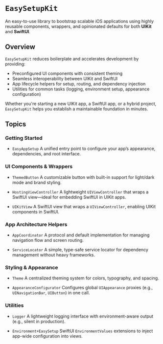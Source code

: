 # ``EasySetupKit``

An easy-to-use library to bootstrap scalable iOS applications using highly reusable components, wrappers, and opinionated defaults for both **UIKit** and **SwiftUI**.

## Overview

`EasySetupKit` reduces boilerplate and accelerates development by providing:

- Preconfigured UI components with consistent theming  
- Seamless interoperability between UIKit and SwiftUI  
- App lifecycle helpers for setup, routing, and dependency injection  
- Utilities for common tasks (logging, environment setup, appearance configuration)

Whether you're starting a new UIKit app, a SwiftUI app, or a hybrid project, `EasySetupKit` helps you establish a maintainable foundation in minutes.

## Topics

### Getting Started

- ``EasyAppSetup``
  A unified entry point to configure your app’s appearance, dependencies, and root interface.

### UI Components & Wrappers

- ``ThemedButton``
  A customizable button with built-in support for light/dark mode and brand styling.

- ``HostingViewController``
  A lightweight `UIViewController` that wraps a SwiftUI view—ideal for embedding SwiftUI in UIKit apps.

- ``UIKitView``
  A SwiftUI view that wraps a `UIViewController`, enabling UIKit components in SwiftUI.

### App Architecture Helpers

- ``AppCoordinator``
  A protocol and default implementation for managing navigation flow and screen routing.

- ``ServiceLocator``
  A simple, type-safe service locator for dependency management without heavy frameworks.

### Styling & Appearance

- ``Theme``
  A centralized theming system for colors, typography, and spacing.

- ``AppearanceConfigurator``
  Configures global `UIAppearance` proxies (e.g., `UINavigationBar`, `UIButton`) in one call.

### Utilities

- ``Logger``
  A lightweight logging interface with environment-aware output (e.g., silent in production).

- ``Environment+EasySetup``
  SwiftUI `EnvironmentValues` extensions to inject app-wide configuration into views.

